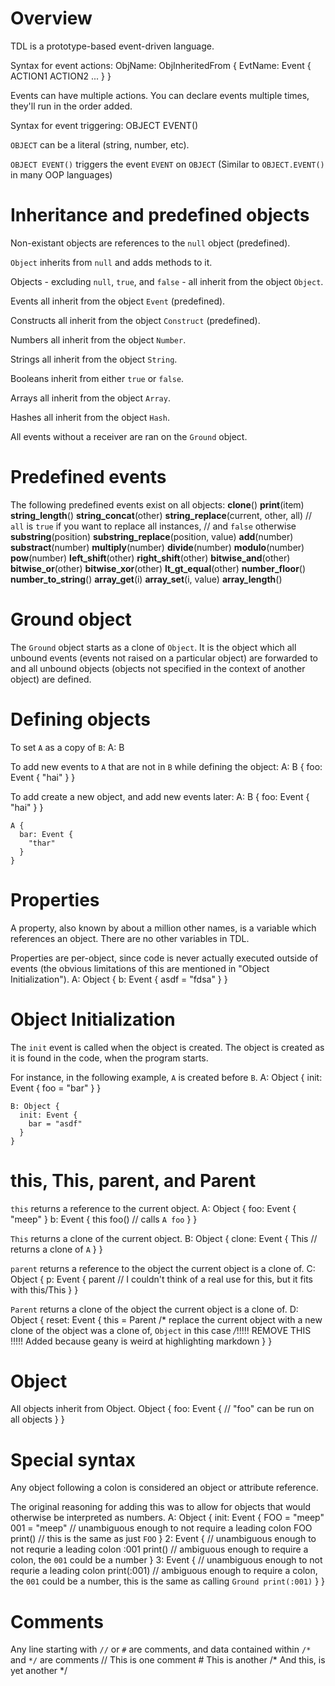 # Overview

TDL is a prototype-based event-driven language.

Syntax for event actions:
    ObjName: ObjInheritedFrom {
      EvtName: Event {
        ACTION1
        ACTION2
        ...
      }
    }

Events can have multiple actions. You can declare events multiple times, they'll run in the order added.


Syntax for event triggering:
    OBJECT EVENT()

`OBJECT` can be a literal (string, number, etc).

`OBJECT EVENT()` triggers the event `EVENT` on `OBJECT` (Similar to `OBJECT.EVENT()` in many OOP languages)

# Inheritance and predefined objects

Non-existant objects are references to the `null` object (predefined).

`Object` inherits from `null` and adds methods to it.

Objects - excluding `null`, `true`, and `false` - all inherit from the object `Object`.

Events all inherit from the object `Event` (predefined).

Constructs all inherit from the object `Construct` (predefined).

Numbers all inherit from the object `Number`.

Strings all inherit from the object `String`.

Booleans inherit from either `true` or `false`.

Arrays all inherit from the object `Array`.

Hashes all inherit from the object `Hash`.

All events without a receiver are ran on the `Ground` object.

# Predefined events

The following predefined events exist on all objects:
    __clone__()
    __print__(item)
    __string_length__()
    __string_concat__(other)
    __string_replace__(current, other, all) // `all` is `true` if you want to replace all instances,
                                            // and `false` otherwise
    __substring__(position)
    __substring_replace__(position, value)
    __add__(number)
    __substract__(number)
    __multiply__(number)
    __divide__(number)
    __modulo__(number)
    __pow__(number)
    __left_shift__(other)
    __right_shift__(other)
    __bitwise_and__(other)
    __bitwise_or__(other)
    __bitwise_xor__(other)
    __lt_gt_equal__(other)
    __number_floor__()
    __number_to_string__()
    __array_get__(i)
    __array_set__(i, value)
    __array_length__()

# Ground object

The `Ground` object starts as a clone of `Object`. It is the object which all unbound events (events not raised on a particular object) are forwarded to and all unbound objects (objects not specified in the context of another object) are defined.

# Defining objects

To set `A` as a copy of `B`:
    A: B

To add new events to `A` that are not in `B` while defining the object:
    A: B {
      foo: Event {
        "hai"
      }
    }

To add create a new object, and add new events later:
    A: B {
      foo: Event {
        "hai"
      }
    }
     
    A {
      bar: Event {
        "thar"
      }
    }

# Properties

A property, also known by about a million other names, is a variable which references an object.  There are no other variables in TDL.

Properties are per-object, since code is never actually executed outside of events (the obvious limitations of this are mentioned in "Object Initialization").
    A: Object {
      b: Event {
        asdf = "fdsa"
      }
    }

# Object Initialization

The `init` event is called when the object is created. The object is created as it is found in the code, when the program starts.

For instance, in the following example, `A` is created before `B`.
    A: Object {
      init: Event {
        foo = "bar"
      }
    }

    B: Object {
      init: Event {
        bar = "asdf"
      }
    }

# this, This, parent, and Parent

`this` returns a reference to the current object.
    A: Object {
      foo: Event {
        "meep"
      }
      b: Event {
        this foo() // calls `A foo`
      }
    }

`This` returns a clone of the current object.
    B: Object {
      clone: Event {
        This // returns a clone of `A`
      }
    }

`parent` returns a reference to the object the current object is a clone of.
    C: Object {
      p: Event {
        parent // I couldn't think of a real use for this, but it fits with this/This
      }
    }

`Parent` returns a clone of the object the current object is a clone of.
    D: Object {
      reset: Event {
        this = Parent /* replace the current object with a new clone of
                         the object was a clone of, `Object` in this case */*!!!!! REMOVE THIS !!!!! Added because geany is weird at highlighting markdown
      }
    }

# Object

All objects inherit from Object. 
    Object {
      foo: Event {
        // "foo" can be run on all objects
      }
    }


# Special syntax

Any object following a colon is considered an object or attribute reference.

The original reasoning for adding this was to allow for objects that would otherwise be interpreted as numbers.
    A: Object {
      init: Event {
        FOO = "meep"
        001 = "meep" // unambiguous enough to not require a leading colon
        FOO print() // this is the same as just `FOO`
      }
      2: Event { // unambiguous enough to not requrie a leading colon
        :001 print() // ambiguous enough to require a colon, the `001` could be a number
      }
      3: Event { // unambiguous enough to not requrie a leading colon
        print(:001) // ambiguous enough to require a colon, the `001` could be a number, this is the same as calling `Ground print(:001)`
      }
    }

# Comments

Any line starting with `//` or `#` are comments, and data contained within `/*` and `*/` are comments
    // This is one comment
    # This is another
    /* And this,
       is yet another */